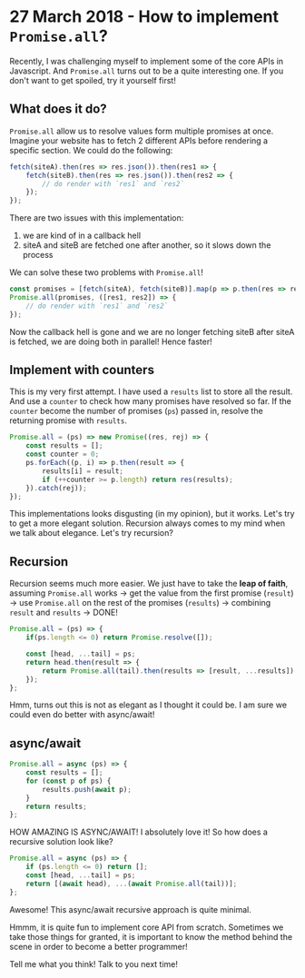 # 27 March 2018 - How to implement `Promise.all`?

Recently, I was challenging myself to implement some of the core APIs in Javascript. And `Promise.all` turns out to be a quite interesting one. If you don't want to get spoiled, try it yourself first!

## What does it do?

`Promise.all` allow us to resolve values form multiple promises at once. Imagine your website has to fetch 2 different APIs before rendering a specific section. We could do the following:

```js
fetch(siteA).then(res => res.json()).then(res1 => {
    fetch(siteB).then(res => res.json()).then(res2 => {
        // do render with `res1` and `res2`
    });
});
```

There are two issues with this implementation:
1. we are kind of in a callback hell
2. siteA and siteB are fetched one after another, so it slows down the process

We can solve these two problems with `Promise.all`!

```js
const promises = [fetch(siteA), fetch(siteB)].map(p => p.then(res => res.json()));
Promise.all(promises, ([res1, res2]) => {
    // do render with `res1` and `res2`
});
```

Now the callback hell is gone and we are no longer fetching siteB after siteA is fetched, we are doing both in parallel! Hence faster!

## Implement with counters

This is my very first attempt. I have used a `results` list to store all the result. And use a `counter` to check how many promises have resolved so far. If the `counter` become the number of promises (`ps`) passed in, resolve the returning promise with `results`.

```js
Promise.all = (ps) => new Promise((res, rej) => {
    const results = [];
    const counter = 0;
    ps.forEach((p, i) => p.then(result => {
        results[i] = result;
        if (++counter >= p.length) return res(results);
    }).catch(rej));
});
```

This implementations looks disgusting (in my opinion), but it works. Let's try to get a more elegant solution. Recursion always comes to my mind when we talk about elegance. Let's try recursion?

## Recursion

Recursion seems much more easier. We just have to take the **leap of faith**, assuming `Promise.all` works -> get the value from the first promise (`result`) -> use `Promise.all` on the rest of the promises (`results`) -> combining `result` and `results` -> DONE!

```js
Promise.all = (ps) => {
    if(ps.length <= 0) return Promise.resolve([]);

    const [head, ...tail] = ps;
    return head.then(result => {
        return Promise.all(tail).then(results => [result, ...results])
    });
};
```

Hmm, turns out this is not as elegant as I thought it could be. I am sure we could even do better with async/await!

## async/await

```js
Promise.all = async (ps) => {
    const results = [];
    for (const p of ps) {
        results.push(await p);
    }
    return results;
};
```

HOW AMAZING IS ASYNC/AWAIT! I absolutely love it! So how does a recursive solution look like?

```js
Promise.all = async (ps) => {
    if (ps.length <= 0) return [];
    const [head, ...tail] = ps;
    return [(await head), ...(await Promise.all(tail))];
};
```

Awesome! This async/await recursive approach is quite minimal.

Hmmm, it is quite fun to implement core API from scratch. Sometimes we take those things for granted, it is important to know the method behind the scene in order to become a better programmer! 

Tell me what you think! Talk to you next time!
